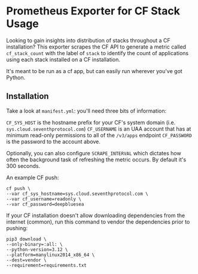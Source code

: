 # Prometheus Exporter for CF Stack Usage

Looking to gain insights into distribution of stacks throughout a CF
installation? This exporter scrapes the CF API to generate a metric called
`cf_stack_count` with the label of `stack` to identify the count of applications
using each stack installed on a CF installation.

It's meant to be run as a cf app, but can easily run wherever you've got Python.

## Installation

Take a look at `manifest.yml`: you'll need three bits of information:

`CF_SYS_HOST` is the hostname prefix for your CF's system domain (i.e. `sys.cloud.seventhprotocol.com`) 
`CF_USERNAME` is an UAA account that has at minimum read-only permissions to all of the `/v3/apps` endpoint 
`CF_PASSWORD` is the password to the account above.

Optionally, you can also configure `SCRAPE_INTERVAL` which dictates how often
the background task of refreshing the metric occurs. By default it's 300
seconds.


An example CF push:

```
cf push \
--var cf_sys_hostname=sys.cloud.seventhprotocol.com \
--var cf_username=readonly \
--var cf_password=deepbluesea
```

If your CF installation doesn't allow downloading dependencies from the internet
(common), run this command to vendor the dependencies prior to pushing: 

```
pip3 download \
--only-binary=:all: \
--python-version=3.12 \
--platform=manylinux2014_x86_64 \
--dest=vendor \
--requirement=requirements.txt
```